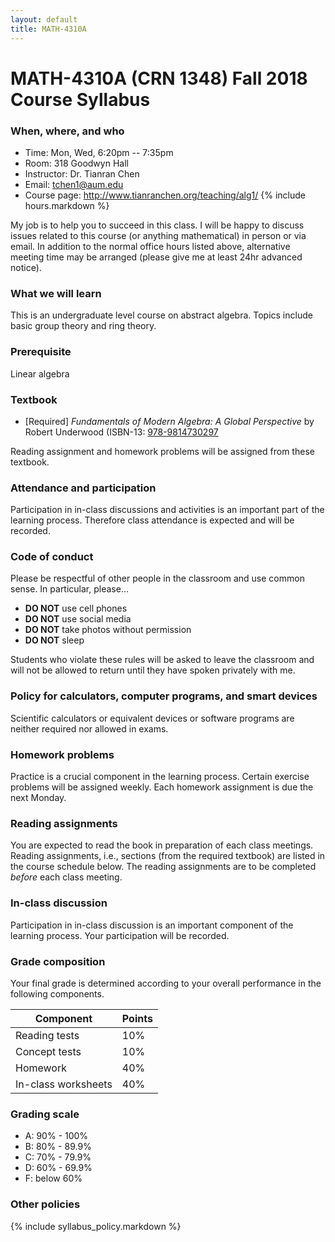 ```yaml
---
layout: default
title: MATH-4310A
---
```


# MATH-4310A (CRN 1348) Fall 2018 Course Syllabus

### When, where, and who

* Time: Mon, Wed, 6:20pm -- 7:35pm
* Room: 318 Goodwyn Hall
* Instructor: Dr. Tianran Chen
* Email: <tchen1@aum.edu>
* Course page: <http://www.tianranchen.org/teaching/alg1/>
{% include hours.markdown %}

My job is to help you to succeed in this class.
I will be happy to discuss issues related to this course
(or anything mathematical) in person or via email.
In addition to the normal office hours listed above,
alternative meeting time may be arranged
(please give me at least 24hr advanced notice).

### What we will learn

This is an undergraduate level course on abstract algebra.
Topics include basic group theory and ring theory.

### Prerequisite

Linear algebra

### Textbook

- [Required] _Fundamentals of Modern Algebra: A Global Perspective_ by Robert Underwood
  (ISBN-13: [978-9814730297](http://a.co/4hw6KRC)

Reading assignment and homework problems will be assigned from these textbook.

### Attendance and participation

Participation in in-class discussions and activities is an important part
of the learning process.
Therefore class attendance is expected and will be recorded.

### Code of conduct

Please be respectful of other people in the classroom and use common sense.
In particular, please...

* __DO NOT__ use cell phones
* __DO NOT__ use social media
* __DO NOT__ take photos without permission
* __DO NOT__ sleep

Students who violate these rules will be asked to leave the classroom
and will not be allowed to return until they have spoken privately with me.

### Policy for calculators, computer programs, and smart devices

Scientific calculators or equivalent devices or software programs are
neither required nor allowed in exams.

### Homework problems

Practice is a crucial component in the learning process.
Certain exercise problems will be assigned weekly.
Each homework assignment is due the next Monday.

### Reading assignments

You are expected to read the book in preparation of each class meetings.
Reading assignments, i.e., sections (from the required textbook) are listed
in the course schedule below.
The reading assignments are to be completed _before_ each class meeting.

### In-class discussion

Participation in in-class discussion is an important component of the learning process.
Your participation will be recorded.

### Grade composition

Your final grade is determined according to your overall performance
in the following components.

| Component           | Points |
|---------------------|--------|
| Reading tests       |  10%   |
| Concept tests       |  10%   |
| Homework            |  40%   |
| In-class worksheets |  40%   |

### Grading scale

* A: 90% - 100%
* B: 80% - 89.9%
* C: 70% - 79.9%
* D: 60% - 69.9%
* F: below 60%

### Other policies

{% include syllabus_policy.markdown %}

